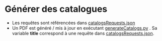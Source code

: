 # Générer des catalogues

+ Les requêtes sont référencées dans [catalogsRequests.json](https://github.com/FlorianMiceli/jewelryshop/blob/main/catalogs/catalogsRequests.json) 
+ Un PDF est généré / mis à jour en exécutant [generateCatalogs.py](https://github.com/FlorianMiceli/jewelryshop/blob/main/catalogs/generateCatalogs.py) . Sa variable **title** correspond à une requête dans [catalogsRequests.json](https://github.com/FlorianMiceli/jewelryshop/blob/main/catalogs/catalogsRequests.json).